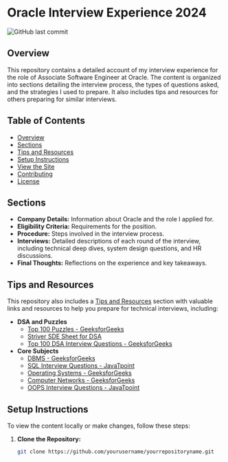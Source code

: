 # Oracle Interview Experience 2024

![GitHub last commit](https://img.shields.io/github/last-commit/adarshu21/adarshu21.github.io)

## Overview

This repository contains a detailed account of my interview experience for the role of Associate Software Engineer at Oracle. The content is organized into sections detailing the interview process, the types of questions asked, and the strategies I used to prepare. It also includes tips and resources for others preparing for similar interviews.

## Table of Contents

- [Overview](#overview)
- [Sections](#sections)
- [Tips and Resources](#tips-and-resources)
- [Setup Instructions](#setup-instructions)
- [View the Site](#view-the-site)
- [Contributing](#contributing)
- [License](#license)

## Sections

- **Company Details:** Information about Oracle and the role I applied for.
- **Eligibility Criteria:** Requirements for the position.
- **Procedure:** Steps involved in the interview process.
- **Interviews:** Detailed descriptions of each round of the interview, including technical deep dives, system design questions, and HR discussions.
- **Final Thoughts:** Reflections on the experience and key takeaways.

## Tips and Resources

This repository also includes a [Tips and Resources](#tips-and-resources) section with valuable links and resources to help you prepare for technical interviews, including:

- **DSA and Puzzles**
  - [Top 100 Puzzles - GeeksforGeeks](https://www.geeksforgeeks.org/top-100-puzzles-asked-in-interviews/)
  - [Striver SDE Sheet for DSA](https://takeuforward.org/interviews/strivers-sde-sheet-top-150-most-important-dsa-problems/)
  - [Top 100 DSA Interview Questions - GeeksforGeeks](https://www.geeksforgeeks.org/top-100-data-structure-and-algorithms-dsa-interview-questions-topic-wise/)
- **Core Subjects**
  - [DBMS - GeeksforGeeks](https://www.geeksforgeeks.org/dbms/?ref=shm)
  - [SQL Interview Questions - JavaTpoint](https://www.javatpoint.com/sql-interview-questions)
  - [Operating Systems - GeeksforGeeks](https://www.geeksforgeeks.org/operating-systems/)
  - [Computer Networks - GeeksforGeeks](https://www.geeksforgeeks.org/computer-network-tutorials/)
  - [OOPS Interview Questions - JavaTpoint](https://www.javatpoint.com/oops-interview-questions)

## Setup Instructions

To view the content locally or make changes, follow these steps:

1. **Clone the Repository:**
   ```bash
   git clone https://github.com/yourusername/yourrepositoryname.git
